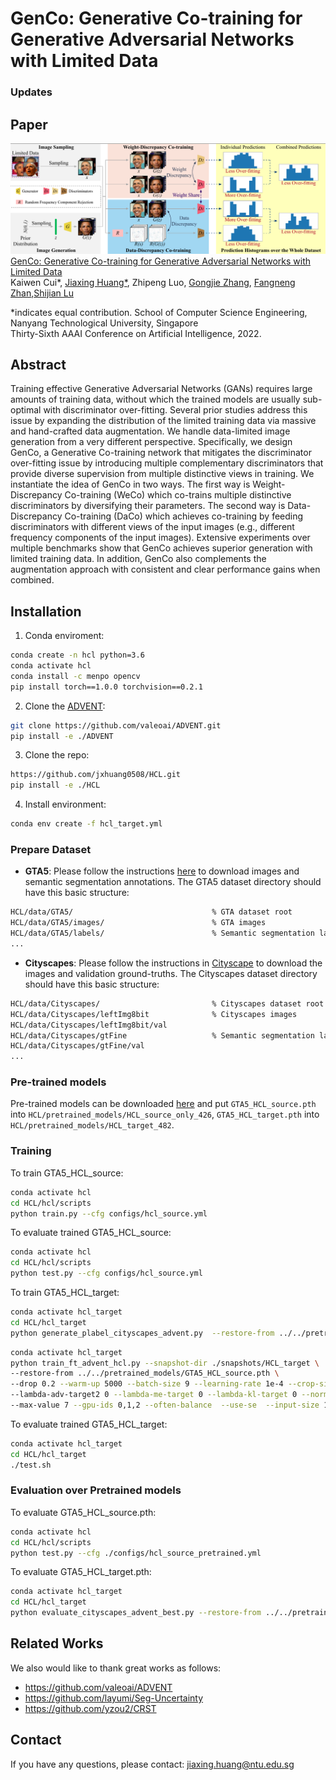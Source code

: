 # GenCo: Generative Co-training for Generative Adversarial Networks with Limited Data

### Updates

## Paper
![](./teaser.png)
[GenCo: Generative Co-training for Generative Adversarial Networks with Limited Data](https://xxx.pdf)  
 Kaiwen Cui*, [Jiaxing Huang*](https://scholar.google.com/citations?user=czirNcwAAAAJ&hl=en&oi=ao), Zhipeng Luo, [Gongjie Zhang](https://scholar.google.com/citations?user=sRBTPp4AAAAJ&hl=en), [Fangneng Zhan](https://scholar.google.com/citations?user=8zbcfzAAAAAJ&hl=en&oi=ao),[Shijian Lu](https://scholar.google.com/citations?user=uYmK-A0AAAAJ&hl=en)
 
 *indicates equal contribution.
 School of Computer Science Engineering, Nanyang Technological University, Singapore  
 Thirty-Sixth AAAI Conference on Artificial Intelligence, 2022.
 


## Abstract
Training effective Generative Adversarial Networks (GANs) requires large amounts of training data, without which the trained models are usually sub-optimal with discriminator over-fitting. Several prior studies address this issue by expanding the distribution of the limited training data via massive and hand-crafted data augmentation. We handle data-limited image generation from a very different perspective. Specifically, we design GenCo, a Generative Co-training network that mitigates the discriminator over-fitting issue by introducing multiple complementary discriminators that provide diverse supervision from multiple distinctive views in training. We instantiate the idea of GenCo in two ways. The first way is Weight-Discrepancy Co-training (WeCo) which co-trains multiple distinctive discriminators by diversifying their parameters. The second way is Data-Discrepancy Co-training (DaCo) which achieves co-training by feeding discriminators with different views of the input images (e.g., different frequency components of the input images). Extensive experiments over multiple benchmarks show that GenCo achieves superior generation with limited training data. In addition, GenCo also complements the augmentation approach with consistent and clear performance gains when combined.

## Installation
1. Conda enviroment:
```bash
conda create -n hcl python=3.6
conda activate hcl
conda install -c menpo opencv
pip install torch==1.0.0 torchvision==0.2.1
```

2. Clone the [ADVENT](https://github.com/valeoai/ADVENT):
```bash
git clone https://github.com/valeoai/ADVENT.git
pip install -e ./ADVENT
```

3. Clone the repo:
```bash
https://github.com/jxhuang0508/HCL.git
pip install -e ./HCL
```

4. Install environment:
```bash
conda env create -f hcl_target.yml
```

### Prepare Dataset
* **GTA5**: Please follow the instructions [here](https://download.visinf.tu-darmstadt.de/data/from_games/) to download images and semantic segmentation annotations. The GTA5 dataset directory should have this basic structure:
```bash
HCL/data/GTA5/                               % GTA dataset root
HCL/data/GTA5/images/                        % GTA images
HCL/data/GTA5/labels/                        % Semantic segmentation labels
...
```

* **Cityscapes**: Please follow the instructions in [Cityscape](https://www.cityscapes-dataset.com/) to download the images and validation ground-truths. The Cityscapes dataset directory should have this basic structure:
```bash
HCL/data/Cityscapes/                         % Cityscapes dataset root
HCL/data/Cityscapes/leftImg8bit              % Cityscapes images
HCL/data/Cityscapes/leftImg8bit/val
HCL/data/Cityscapes/gtFine                   % Semantic segmentation labels
HCL/data/Cityscapes/gtFine/val
...
```

### Pre-trained models
Pre-trained models can be downloaded [here](https://github.com/jxhuang0508/HCL/releases/tag/model) and put ```GTA5_HCL_source.pth``` into ```HCL/pretrained_models/HCL_source_only_426```, ```GTA5_HCL_target.pth``` into ```HCL/pretrained_models/HCL_target_482```. 

### Training
To train GTA5_HCL_source:
```bash
conda activate hcl
cd HCL/hcl/scripts
python train.py --cfg configs/hcl_source.yml
```

To evaluate trained GTA5_HCL_source:
```bash
conda activate hcl
cd HCL/hcl/scripts
python test.py --cfg configs/hcl_source.yml
```

To train GTA5_HCL_target:
```bash
conda activate hcl_target
cd HCL/hcl_target
python generate_plabel_cityscapes_advent.py  --restore-from ../../pretrained_models/GTA5_HCL_source.pth
```
```bash
conda activate hcl_target
python train_ft_advent_hcl.py --snapshot-dir ./snapshots/HCL_target \
--restore-from ../../pretrained_models/GTA5_HCL_source.pth \
--drop 0.2 --warm-up 5000 --batch-size 9 --learning-rate 1e-4 --crop-size 512,256 --lambda-seg 0.5 --lambda-adv-target1 0 \
--lambda-adv-target2 0 --lambda-me-target 0 --lambda-kl-target 0 --norm-style gn --class-balance --only-hard-label 80 \
--max-value 7 --gpu-ids 0,1,2 --often-balance  --use-se  --input-size 1280,640  --train_bn  --autoaug False --save-pred-every 300
```

To evaluate trained GTA5_HCL_target:
```bash
conda activate hcl_target
cd HCL/hcl_target
./test.sh
```

### Evaluation over Pretrained models

To evaluate GTA5_HCL_source.pth:
```bash
conda activate hcl
cd HCL/hcl/scripts
python test.py --cfg ./configs/hcl_source_pretrained.yml
```

To evaluate GTA5_HCL_target.pth:
```bash
conda activate hcl_target
cd HCL/hcl_target
python evaluate_cityscapes_advent_best.py --restore-from ../../pretrained_models/GTA5_HCL_target.pth
```

 ## Related Works
 We also would like to thank great works as follows:
 - https://github.com/valeoai/ADVENT
 - https://github.com/layumi/Seg-Uncertainty
 - https://github.com/yzou2/CRST


## Contact
If you have any questions, please contact: jiaxing.huang@ntu.edu.sg
